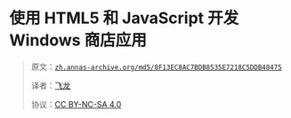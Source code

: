 # 使用 HTML5 和 JavaScript 开发 Windows 商店应用

> 原文：[`zh.annas-archive.org/md5/8F13EC8AC7BDB8535E7218C5DDB48475`](https://zh.annas-archive.org/md5/8F13EC8AC7BDB8535E7218C5DDB48475)
> 
> 译者：[飞龙](https://github.com/wizardforcel)
> 
> 协议：[CC BY-NC-SA 4.0](http://creativecommons.org/licenses/by-nc-sa/4.0/)